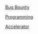 
[Bug Bounty](https://github.com/Pythagoras51213/Documentation/blob/master/English_Documentation/Promotions%20and%20Contests/Bug%20Bounty.md)

[Programming](https://github.com/Pythagoras51213/Documentation/blob/master/English_Documentation/Promotions%20and%20Contests/Programming%20Contest.md)

[Accelerator](https://github.com/Pythagoras51213/Documentation/blob/master/English_Documentation/Promotions%20and%20Contests/TRON%20Accelerator.md)
